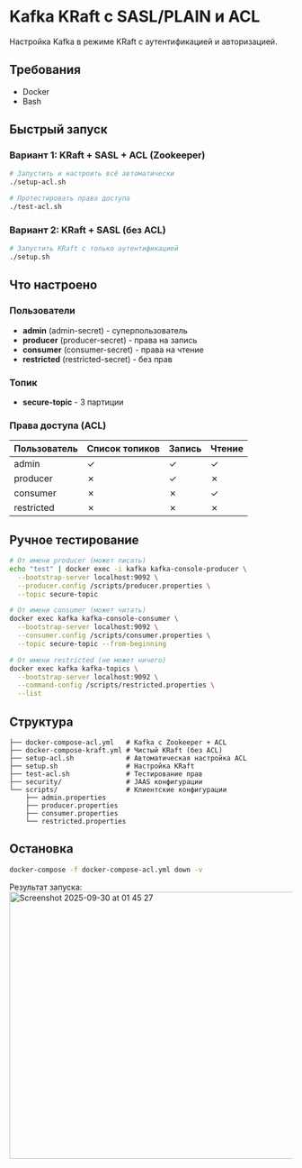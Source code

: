 # Kafka KRaft с SASL/PLAIN и ACL

Настройка Kafka в режиме KRaft с аутентификацией и авторизацией.

## Требования

- Docker
- Bash

## Быстрый запуск

### Вариант 1: KRaft + SASL + ACL (Zookeeper)
```bash
# Запустить и настроить всё автоматически
./setup-acl.sh

# Протестировать права доступа
./test-acl.sh
```

### Вариант 2: KRaft + SASL (без ACL)
```bash
# Запустить KRaft с только аутентификацией
./setup.sh
```

## Что настроено

### Пользователи
- **admin** (admin-secret) - суперпользователь
- **producer** (producer-secret) - права на запись
- **consumer** (consumer-secret) - права на чтение  
- **restricted** (restricted-secret) - без прав

### Топик
- **secure-topic** - 3 партиции

### Права доступа (ACL)
| Пользователь | Список топиков | Запись | Чтение |
|--------------|----------------|--------|--------|
| admin        | ✓              | ✓      | ✓      |
| producer     | ✗              | ✓      | ✗      |
| consumer     | ✗              | ✗      | ✓      |
| restricted   | ✗              | ✗      | ✗      |

## Ручное тестирование

```bash
# От имени producer (может писать)
echo "test" | docker exec -i kafka kafka-console-producer \
  --bootstrap-server localhost:9092 \
  --producer.config /scripts/producer.properties \
  --topic secure-topic

# От имени consumer (может читать)
docker exec kafka kafka-console-consumer \
  --bootstrap-server localhost:9092 \
  --consumer.config /scripts/consumer.properties \
  --topic secure-topic --from-beginning

# От имени restricted (не может ничего)
docker exec kafka kafka-topics \
  --bootstrap-server localhost:9092 \
  --command-config /scripts/restricted.properties \
  --list
```

## Структура

```
├── docker-compose-acl.yml   # Kafka с Zookeeper + ACL
├── docker-compose-kraft.yml # Чистый KRaft (без ACL)
├── setup-acl.sh             # Автоматическая настройка ACL
├── setup.sh                 # Настройка KRaft
├── test-acl.sh              # Тестирование прав
├── security/                # JAAS конфигурации
└── scripts/                 # Клиентские конфигурации
    ├── admin.properties
    ├── producer.properties
    ├── consumer.properties
    └── restricted.properties
```

## Остановка

```bash
docker-compose -f docker-compose-acl.yml down -v
```

Результат запуска:
<img width="925" height="474" alt="Screenshot 2025-09-30 at 01 45 27" src="https://github.com/user-attachments/assets/804b6126-f5bd-4b1c-b1ac-6a516a813284" />
